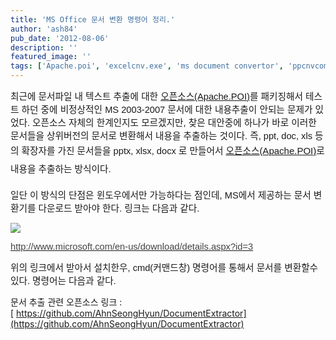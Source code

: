 ```yaml
---
title: 'MS Office 문서 변환 명령어 정리.'
author: 'ash84'
pub_date: '2012-08-06'
description: ''
featured_image: ''
tags: ['Apache.poi', 'excelcnv.exe', 'ms document convertor', 'ppcnvcom.exe', 'wordconv.exe', '문서 변환', '워드 변환', '파워포인트 변환']
---
```



<span style="font-size: 11pt; font-family: Gulim, 굴림, AppleGothic, sans-serif; ">최근에 문서파일 내 텍스트 추출에 대한 [오픈소스(Apache.POI)](http://poi.apache.org/)를 패키징해서 테스트 하던 중에 비정상적인 MS 2003-2007 문서에 대한 내용추출이 안되는 문제가 있었다. 오픈소스 자체의 한계인지도 모르겠지만, 찾은 대안중에 하나가 바로 이러한 문서들을 상위버전의 문서로 변환해서 내용을 추출하는 것이다. 즉, ppt, doc, xls 등의 확장자를 가진 문서들을 pptx, xlsx, docx 로 만들어서 [오픈소스](http://poi.apache.org/)</span><span style="font-family: Gulim, 굴림, AppleGothic, sans-serif; font-size: 15px; line-height: 29px; ">[(Apache.POI)](http://poi.apache.org/)</span><span style="font-family: Gulim, 굴림, AppleGothic, sans-serif; font-size: 11pt; line-height: 2; ">로 내용을 추출하는 방식이다. </span>

<span style="font-size: 11pt; font-family: Gulim, 굴림, AppleGothic, sans-serif; ">일단 이 방식의 단점은 윈도우에서만 가능하다는 점인데, MS에서 제공하는 문서 변환기를 다운로드 받아야 한다. 링크는 다음과 같다. </span>

![](http://ash84.net/wp-content/uploads/1/cfile9.uf.16449446501DBE2630B154.jpg)

[<span style="color: rgb(68, 68, 68); font-family: Gulim, 굴림, AppleGothic, sans-serif; font-size: 11pt; ">http://w</span><span style="color: rgb(68, 68, 68); font-family: Gulim, 굴림, AppleGothic, sans-serif; font-size: 11pt; ">ww.microsoft.com/en-us/download/details.aspx?id=3</span>](http://www.microsoft.com/en-us/download/details.aspx?id=3)

<span style="font-size: 11pt; font-family: Gulim, 굴림, AppleGothic, sans-serif; ">위의 링크에서 받아서 설치한우, cmd(커맨드창) 명령어를 통해서 문서를 변환할수 있다. 명령어는 다음과 같다. </span>

<script src="https://gist.github.com/3372088.js"></script>

문서 추출 관련 오픈소스 링크 :[ https://github.com/AhnSeongHyun/DocumentExtractor](https://github.com/AhnSeongHyun/DocumentExtractor)

<span style="font-size: 11pt; "><span style="color: rgb(0, 51, 153); ">  
</span></span>



